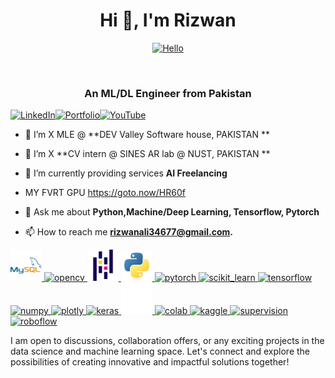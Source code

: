 <h1 align="center">Hi 👋, I'm Rizwan</h1>
<p align="center"><a href="https://avipatilweb.ml/"><img src="https://sdk.bitmoji.com/render/panel/20054902-540794643_12-s5-v1.png?transparent=1&palette=1&scale=2" alt="Hello" width="225" height="225"/></a></p><br>

<h3 align="center">An ML/DL Engineer from Pakistan</h3>

[![LinkedIn](https://img.shields.io/badge/-LinkedIn-blue?style=flat&logo=Linkedin&logoColor=white)](https://www.linkedin.com/in/rizwan-muzammal-9a3557299/)[![Portfolio](https://img.shields.io/badge/-Portfolio-orange?style=flat)](https://www.datascienceportfol.io/RizwanMuzammal)[![YouTube](https://img.shields.io/badge/YouTube-FF0000?style=for-the-badge&logo=youtube&logoColor=white)](https://www.youtube.com/@Scoopsie-t2b)


- 🔭 I’m X MLE @  **DEV Valley Software house, PAKISTAN **

- 🔭 I’m X  **CV intern @ SINES AR lab @ NUST, PAKISTAN **

- 🌱 I’m currently providing services **AI Freelancing**
- MY FVRT GPU https://goto.now/HR60f

- 💬 Ask me about **Python,Machine/Deep Learning, Tensorflow, Pytorch**

- 📫 How to reach me **rizwanali34677@gmail.com.**

<p align="left">  
  <a href="https://www.mysql.com/" target="_blank" rel="noreferrer"> 
    <img src="https://raw.githubusercontent.com/devicons/devicon/master/icons/mysql/mysql-original-wordmark.svg" alt="mysql" width="50" height="50"/>
  </a> 
  <a href="https://opencv.org/" target="_blank" rel="noreferrer"> 
    <img src="https://www.vectorlogo.zone/logos/opencv/opencv-icon.svg" alt="opencv" width="50" height="50"/> 
  </a> 
  <a href="https://pandas.pydata.org/" target="_blank" rel="noreferrer"> 
    <img src="https://raw.githubusercontent.com/devicons/devicon/2ae2a900d2f041da66e950e4d48052658d850630/icons/pandas/pandas-original.svg" alt="pandas" width="50" height="50"/>
  </a> 
  <a href="https://www.python.org" target="_blank" rel="noreferrer"> 
    <img src="https://raw.githubusercontent.com/devicons/devicon/master/icons/python/python-original.svg" alt="python" width="50" height="50"/>
  </a> 
  <a href="https://pytorch.org/" target="_blank" rel="noreferrer"> 
    <img src="https://www.vectorlogo.zone/logos/pytorch/pytorch-icon.svg" alt="pytorch" width="50" height="50"/>
  </a>  
  <a href="https://scikit-learn.org/" target="_blank" rel="noreferrer"> 
    <img src="https://upload.wikimedia.org/wikipedia/commons/0/05/Scikit_learn_logo_small.svg" alt="scikit_learn" width="50" height="50"/>
  </a>  
  <a href="https://www.tensorflow.org" target="_blank" rel="noreferrer"> 
    <img src="https://www.vectorlogo.zone/logos/tensorflow/tensorflow-icon.svg" alt="tensorflow" width="50" height="50"/>
  </a>
  <!-- New additions with provided URLs -->
  <a href="https://numpy.org/" target="_blank" rel="noreferrer">
    <img src="https://numpy.org/images/logo.svg" alt="numpy" width="50" height="50"/>
  </a>
  <a href="https://plotly.com/" target="_blank" rel="noreferrer">
    <img src="https://images.prismic.io/plotly-marketing-website-2/69e12d6a-fb65-4b6e-8423-9465a29c6028_plotly-logo-lg.png?auto=compress%2Cformat&fit=max&w=128" alt="plotly" width="50" height="50"/>
  </a>
  <a href="https://keras.io/" target="_blank" rel="noreferrer">
    <img src="https://keras.io/img/logo.png" alt="keras" width="50" height="50"/>
  </a>
  
  <a href="https://ultralytics.com/" target="_blank" rel="noreferrer">
    <img src="https://github.com/ultralytics/assets/raw/main/logo/Ultralytics_Logotype_Reverse.svg" alt="ultralytics" width="50" height="50"/>
  </a>
  <a href="https://colab.research.google.com/" target="_blank" rel="noreferrer">
    <img src="https://colab.research.google.com/img/colab_favicon_256px.png" alt="colab" width="50" height="50"/>
  </a>
  <a href="https://www.kaggle.com/" target="_blank" rel="noreferrer">
    <img src="https://upload.wikimedia.org/wikipedia/commons/7/7c/Kaggle_logo.png" alt="kaggle" width="50" height="50"/>
  </a>
  <a href="https://supervision.roboflow.com/" target="_blank" rel="noreferrer">
    <img src="https://supervision.roboflow.com/0.19.0/assets/supervision-lenny.png" alt="supervision" width="50" height="50"/>
  </a>
  <a href="https://roboflow.com/" target="_blank" rel="noreferrer">
    <img src="https://app.roboflow.com/images/logomark-color.svg" alt="roboflow" width="50" height="50"/>
  </a>
</p>



I am open to discussions, collaboration offers, or any exciting projects in the data science and machine learning space. Let's connect and explore the possibilities of creating innovative and impactful solutions together!
<!---
Rizwanali324/Rizwanali324 is a ✨ special ✨ repository because its `README.md` (this file) appears on your GitHub profile.
You can click the Preview link to take a look at your changes.
--->
